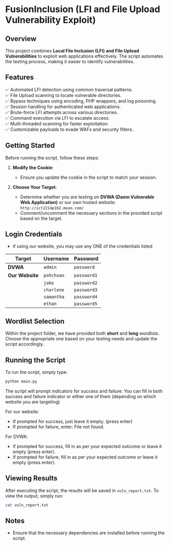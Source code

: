 # FusionInclusion (LFI and File Upload Vulnerability Exploit)

## Overview
This project combines **Local File Inclusion (LFI) and File Upload Vulnerabilities** to exploit web applications effectively. The script automates the testing process, making it easier to identify vulnerabilities.

## Features
✅ Automated LFI detection using common traversal patterns.  
✅ File Upload scanning to locate vulnerable directories.  
✅ Bypass techniques using encoding, PHP wrappers, and log poisoning.  
✅ Session handling for authenticated web applications.  
✅ Brute-force LFI attempts across various directories.  
✅ Command execution via LFI to escalate access.  
✅ Multi-threaded scanning for faster exploitation.  
✅ Customizable payloads to evade WAFs and security filters.

## Getting Started
Before running the script, follow these steps:

1. **Modify the Cookie**:
   - Ensure you update the cookie in the script to match your session.

2. **Choose Your Target**:
   - Determine whether you are testing on **DVWA (Damn Vulnerable Web Application)** or our own hosted website:  
     `http://ict2214p1b2.mooo.com/`
   - Comment/uncomment the necessary sections in the provided script based on the target.

## Login Credentials
- if using our website, you may use any ONE of the credentials listed

| Target | Username | Password |
|--------|----------|----------|
| **DVWA** | `admin` | `password` |
| **Our Website** | `pohchuan` | `password1` |
|  | `jake` | `password2` |
|  | `charlene` | `password3` |
|  | `samantha` | `password4` |
|  | `ethan` | `password5` |

## Wordlist Selection
Within the project folder, we have provided both **short** and **long** wordlists. Choose the appropriate one based on your testing needs and update the script accordingly.

## Running the Script

To run the script, simply type:
```sh
python main.py
```

The script will prompt indicators for success and failure: You can fill in both success and failure indicator or either one of them (depending on which website you are targeting)

For our website:
- If prompted for success, just leave it empty. (press enter)
- If prompted for failure, enter: File not found.

For DVWA:
- If prompted for success, fill in as per your expected outcome or leave it empty (press enter).
- If prompted for failure, fill in as per your expected outcome or leave it empty (press enter).

## Viewing Results
After executing the script, the results will be saved in `vuln_report.txt`. To view the output, simply run:
```sh
cat vuln_report.txt
```

## Notes
- Ensure that the necessary dependencies are installed before running the script.


